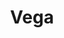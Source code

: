 ---
title: "Vega"
hashtag: vega
constellation:
  - Lyra
layout: hashtag
tags:
  - alpha
  - star
  - Lyra
  - Summer Triangle
---